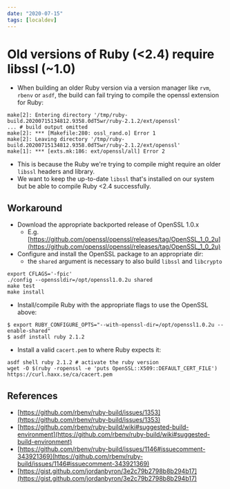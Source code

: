 ```yaml
---
date: "2020-07-15"
tags: [localdev]
---
```


# Old versions of Ruby (<2.4) require libssl (~1.0)

- When building an older Ruby version via a version manager like `rvm`, `rbenv` or `asdf`, the build can fail trying to compile the openssl extension for Ruby:

```shell
make[2]: Entering directory '/tmp/ruby-build.20200715134812.9358.0dT5wr/ruby-2.1.2/ext/openssl'
... # build output omitted
make[2]: *** [Makefile:280: ossl_rand.o] Error 1
make[2]: Leaving directory '/tmp/ruby-build.20200715134812.9358.0dT5wr/ruby-2.1.2/ext/openssl'
make[1]: *** [exts.mk:186: ext/openssl/all] Error 2
```

- This is because the Ruby we're trying to compile might require an older `libssl` headers and library.
- We want to keep the up-to-date `libssl` that's installed on our system but be able to compile Ruby <2.4 successfully.

## Workaround
- Download the appropriate backported release of OpenSSL 1.0.x
  - E.g. [https://github.com/openssl/openssl/releases/tag/OpenSSL_1_0_2u](https://github.com/openssl/openssl/releases/tag/OpenSSL_1_0_2u)
- Configure and install the OpenSSL package to an appropriate dir:
  - the `shared` argument is necessary to also build `libssl` and `libcrypto`
```shell
export CFLAGS='-fpic'
./config --openssldir=/opt/openssl1.0.2u shared
make test
make install
```

- Install/compile Ruby with the appropriate flags to use the OpenSSL above:

```shell 
$ export RUBY_CONFIGURE_OPTS="--with-openssl-dir=/opt/openssl1.0.2u --enable-shared"
$ asdf install ruby 2.1.2
```

- Install a valid `cacert.pem` to where Ruby expects it:

```shell
asdf shell ruby 2.1.2 # activate the ruby version
wget -O $(ruby -ropenssl -e 'puts OpenSSL::X509::DEFAULT_CERT_FILE') https://curl.haxx.se/ca/cacert.pem
```

## References

- [https://github.com/rbenv/ruby-build/issues/1353](https://github.com/rbenv/ruby-build/issues/1353)
- [https://github.com/rbenv/ruby-build/wiki#suggested-build-environment](https://github.com/rbenv/ruby-build/wiki#suggested-build-environment)
- [https://github.com/rbenv/ruby-build/issues/1146#issuecomment-343921369](https://github.com/rbenv/ruby-build/issues/1146#issuecomment-343921369)
- [https://gist.github.com/jordanbyron/3e2c79b2798b8b294b17](https://gist.github.com/jordanbyron/3e2c79b2798b8b294b17)

